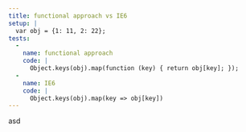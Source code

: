 ```yaml
---
title: functional approach vs IE6
setup: |
  var obj = {1: 11, 2: 22};
tests:
  -
    name: functional approach
    code: |
      Object.keys(obj).map(function (key) { return obj[key]; });
  -
    name: IE6
    code: |
      Object.keys(obj).map(key => obj[key])
---
```

asd
